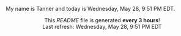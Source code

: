My name is Tanner and today is Wednesday, May 28, 9:51 PM EDT.

<p align="center">This <i>README</i> file is generated <b>every 3 hours</b>!</br>Last refresh: Wednesday, May 28, 9:51 PM EDT<br /></p>
